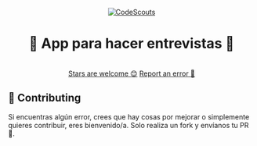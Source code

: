 <p align="center">
  <a href="https://www.codescouts.academy/" target="_blank">
    <img alt="CodeScouts" src="https://www.codescouts.academy/images/logo-all-yellow.png" />
  </a>
</p>

<h1 align="center">
 📄 App para hacer entrevistas 🚀
</h1>

<p align="center">  
  <br />
  <a href="https://github.com/codescouts-academy/codescouts-interview/stargazers">Stars are welcome 😊</a>
  <a href="https://github.com/codescouts-academy/codescouts-interview/issues">Report an error 🐛</a>
</p>

## 🤔 Contributing

Si encuentras algún error, crees que hay cosas por mejorar o simplemente quieres contribuir, eres bienvenido/a.
Solo realiza un fork y envíanos tu PR 🙏.
